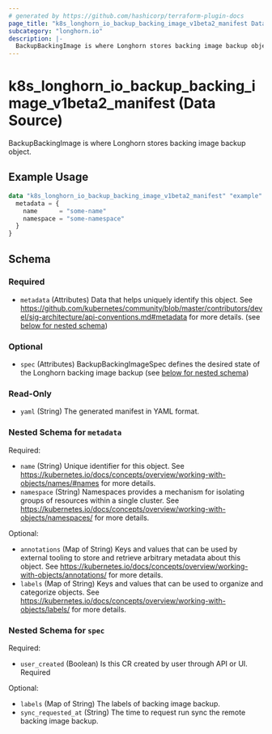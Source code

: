 ```yaml
---
# generated by https://github.com/hashicorp/terraform-plugin-docs
page_title: "k8s_longhorn_io_backup_backing_image_v1beta2_manifest Data Source - terraform-provider-k8s"
subcategory: "longhorn.io"
description: |-
  BackupBackingImage is where Longhorn stores backing image backup object.
---
```


# k8s_longhorn_io_backup_backing_image_v1beta2_manifest (Data Source)

BackupBackingImage is where Longhorn stores backing image backup object.

## Example Usage

```terraform
data "k8s_longhorn_io_backup_backing_image_v1beta2_manifest" "example" {
  metadata = {
    name      = "some-name"
    namespace = "some-namespace"
  }
}
```

<!-- schema generated by tfplugindocs -->
## Schema

### Required

- `metadata` (Attributes) Data that helps uniquely identify this object. See https://github.com/kubernetes/community/blob/master/contributors/devel/sig-architecture/api-conventions.md#metadata for more details. (see [below for nested schema](#nestedatt--metadata))

### Optional

- `spec` (Attributes) BackupBackingImageSpec defines the desired state of the Longhorn backing image backup (see [below for nested schema](#nestedatt--spec))

### Read-Only

- `yaml` (String) The generated manifest in YAML format.

<a id="nestedatt--metadata"></a>
### Nested Schema for `metadata`

Required:

- `name` (String) Unique identifier for this object. See https://kubernetes.io/docs/concepts/overview/working-with-objects/names/#names for more details.
- `namespace` (String) Namespaces provides a mechanism for isolating groups of resources within a single cluster. See https://kubernetes.io/docs/concepts/overview/working-with-objects/namespaces/ for more details.

Optional:

- `annotations` (Map of String) Keys and values that can be used by external tooling to store and retrieve arbitrary metadata about this object. See https://kubernetes.io/docs/concepts/overview/working-with-objects/annotations/ for more details.
- `labels` (Map of String) Keys and values that can be used to organize and categorize objects. See https://kubernetes.io/docs/concepts/overview/working-with-objects/labels/ for more details.


<a id="nestedatt--spec"></a>
### Nested Schema for `spec`

Required:

- `user_created` (Boolean) Is this CR created by user through API or UI. Required

Optional:

- `labels` (Map of String) The labels of backing image backup.
- `sync_requested_at` (String) The time to request run sync the remote backing image backup.
